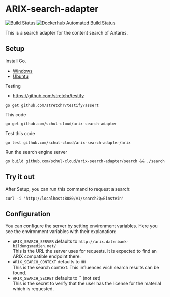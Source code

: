 ARIX-search-adapter
===================

[![Build Status](https://travis-ci.org/schul-cloud/arix-search-adapter.svg?branch=master)](https://travis-ci.org/schul-cloud/arix-search-adapter)
[![Dockerhub Automated Build Status](https://img.shields.io/docker/build/schulcloud/arix-search-adapter.svg)](https://hub.docker.com/r/schulcloud/arix-search-adapter/builds/)

This is a search adapter for the content search of Antares.

Setup
-----

Install Go.
- [Windows][setup-windows]
- [Ubuntu][setup-ubuntu]

Testing
- https://github.com/stretchr/testify
```
go get github.com/stretchr/testify/assert
```

This code
```
go get github.com/schul-cloud/arix-search-adapter
```

Test this code
```
go test github.com/schul-cloud/arix-search-adapter/arix
```

Run the search engine server
```
go build github.com/schul-cloud/arix-search-adapter/search && ./search
```

Try it out
----------

After Setup, you can run this command to request a search:

```
curl -i 'http://localhost:8080/v1/search?Q=Einstein'
```

Configuration
-------------

You can configure the server by setting environment variables.
Here you see the environment variables with their explanation:

- `ARIX_SEARCH_SERVER` defaults to `http://arix.datenbank-bildungsmedien.net/`  
  This is the URL the server uses for requests. It is expected to find an ARIX compatible endpoint there.
- `ARIX_SEARCH_CONTEXT` defaults to `HH`  
  This is the search context. This influences wich search results can be found.
- `ARIX_SEARCH_SECRET` defaults to `` (not set)  
  This is the secret to verify that the user has the license for the material which is requested.


[setup-windows]: http://www.wadewegner.com/2014/12/easy-go-programming-setup-for-windows/
[setup-ubuntu]: https://wiki.ubuntu.com/Go
